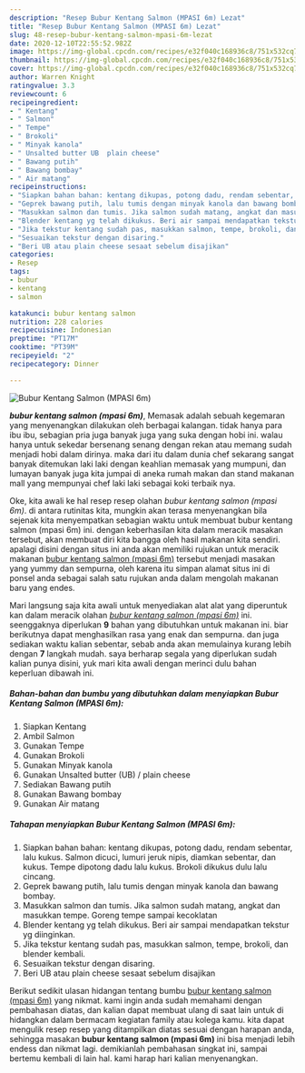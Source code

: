 ```yaml
---
description: "Resep Bubur Kentang Salmon (MPASI 6m) Lezat"
title: "Resep Bubur Kentang Salmon (MPASI 6m) Lezat"
slug: 48-resep-bubur-kentang-salmon-mpasi-6m-lezat
date: 2020-12-10T22:55:52.982Z
image: https://img-global.cpcdn.com/recipes/e32f040c168936c8/751x532cq70/bubur-kentang-salmon-mpasi-6m-foto-resep-utama.jpg
thumbnail: https://img-global.cpcdn.com/recipes/e32f040c168936c8/751x532cq70/bubur-kentang-salmon-mpasi-6m-foto-resep-utama.jpg
cover: https://img-global.cpcdn.com/recipes/e32f040c168936c8/751x532cq70/bubur-kentang-salmon-mpasi-6m-foto-resep-utama.jpg
author: Warren Knight
ratingvalue: 3.3
reviewcount: 6
recipeingredient:
- " Kentang"
- " Salmon"
- " Tempe"
- " Brokoli"
- " Minyak kanola"
- " Unsalted butter UB  plain cheese"
- " Bawang putih"
- " Bawang bombay"
- " Air matang"
recipeinstructions:
- "Siapkan bahan bahan: kentang dikupas, potong dadu, rendam sebentar, lalu kukus. Salmon dicuci, lumuri jeruk nipis, diamkan sebentar, dan kukus. Tempe dipotong dadu lalu kukus. Brokoli dikukus dulu lalu cincang."
- "Geprek bawang putih, lalu tumis dengan minyak kanola dan bawang bombay."
- "Masukkan salmon dan tumis. Jika salmon sudah matang, angkat dan masukkan tempe. Goreng tempe sampai kecoklatan"
- "Blender kentang yg telah dikukus. Beri air sampai mendapatkan tekstur yg diinginkan."
- "Jika tekstur kentang sudah pas, masukkan salmon, tempe, brokoli, dan blender kembali."
- "Sesuaikan tekstur dengan disaring."
- "Beri UB atau plain cheese sesaat sebelum disajikan"
categories:
- Resep
tags:
- bubur
- kentang
- salmon

katakunci: bubur kentang salmon 
nutrition: 228 calories
recipecuisine: Indonesian
preptime: "PT17M"
cooktime: "PT39M"
recipeyield: "2"
recipecategory: Dinner

---
```



![Bubur Kentang Salmon (MPASI 6m)](https://img-global.cpcdn.com/recipes/e32f040c168936c8/751x532cq70/bubur-kentang-salmon-mpasi-6m-foto-resep-utama.jpg)

<b><i>bubur kentang salmon (mpasi 6m)</i></b>, Memasak adalah sebuah kegemaran yang menyenangkan dilakukan oleh berbagai kalangan. tidak hanya para ibu ibu, sebagian pria juga banyak juga yang suka dengan hobi ini. walau hanya untuk sekedar bersenang senang dengan rekan atau memang sudah menjadi hobi dalam dirinya. maka dari itu dalam dunia chef sekarang sangat banyak ditemukan laki laki dengan keahlian memasak yang mumpuni, dan lumayan banyak juga kita jumpai di aneka rumah makan dan stand makanan mall yang mempunyai chef laki laki sebagai koki terbaik nya.



Oke, kita awali ke hal resep resep olahan <i>bubur kentang salmon (mpasi 6m)</i>. di antara rutinitas kita, mungkin akan terasa menyenangkan bila sejenak kita menyempatkan sebagian waktu untuk membuat bubur kentang salmon (mpasi 6m) ini. dengan keberhasilan kita dalam meracik masakan tersebut, akan membuat diri kita bangga oleh hasil makanan kita sendiri. apalagi disini dengan situs ini anda akan memiliki rujukan untuk meracik makanan <u>bubur kentang salmon (mpasi 6m)</u> tersebut menjadi masakan yang yummy dan sempurna, oleh karena itu simpan alamat situs ini di ponsel anda sebagai salah satu rujukan anda dalam mengolah makanan baru yang endes.


Mari langsung saja kita awali untuk menyediakan alat alat yang diperuntuk kan dalam meracik olahan <u><i>bubur kentang salmon (mpasi 6m)</i></u> ini. seenggaknya diperlukan <b>9</b> bahan yang dibutuhkan untuk makanan ini. biar berikutnya dapat menghasilkan rasa yang enak dan sempurna. dan juga sediakan waktu kalian sebentar, sebab anda akan memulainya kurang lebih dengan <b>7</b> langkah mudah. saya berharap segala yang diperlukan sudah kalian punya disini, yuk mari kita awali dengan merinci dulu bahan keperluan dibawah ini.

<!--inarticleads1-->

##### Bahan-bahan dan bumbu yang dibutuhkan dalam menyiapkan Bubur Kentang Salmon (MPASI 6m):

1. Siapkan  Kentang
1. Ambil  Salmon
1. Gunakan  Tempe
1. Gunakan  Brokoli
1. Gunakan  Minyak kanola
1. Gunakan  Unsalted butter (UB) / plain cheese
1. Sediakan  Bawang putih
1. Gunakan  Bawang bombay
1. Gunakan  Air matang




<!--inarticleads2-->

##### Tahapan menyiapkan Bubur Kentang Salmon (MPASI 6m):

1. Siapkan bahan bahan: kentang dikupas, potong dadu, rendam sebentar, lalu kukus. Salmon dicuci, lumuri jeruk nipis, diamkan sebentar, dan kukus. Tempe dipotong dadu lalu kukus. Brokoli dikukus dulu lalu cincang.
1. Geprek bawang putih, lalu tumis dengan minyak kanola dan bawang bombay.
1. Masukkan salmon dan tumis. Jika salmon sudah matang, angkat dan masukkan tempe. Goreng tempe sampai kecoklatan
1. Blender kentang yg telah dikukus. Beri air sampai mendapatkan tekstur yg diinginkan.
1. Jika tekstur kentang sudah pas, masukkan salmon, tempe, brokoli, dan blender kembali.
1. Sesuaikan tekstur dengan disaring.
1. Beri UB atau plain cheese sesaat sebelum disajikan




Berikut sedikit ulasan hidangan tentang bumbu <u>bubur kentang salmon (mpasi 6m)</u> yang nikmat. kami ingin anda sudah memahami dengan pembahasan diatas, dan kalian dapat membuat ulang di saat lain untuk di hidangkan dalam bermacam kegiatan family atau kolega kamu. kita dapat mengulik resep resep yang ditampilkan diatas sesuai dengan harapan anda, sehingga masakan <b>bubur kentang salmon (mpasi 6m)</b> ini bisa menjadi lebih endess dan nikmat lagi. demikianlah pembahasan singkat ini, sampai bertemu kembali di lain hal. kami harap hari kalian menyenangkan.
